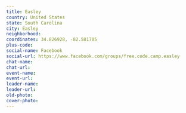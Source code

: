```yaml
---
title: Easley
country: United States
state: South Carolina
city: Easley
neighborhood: 
coordinates: 34.826928, -82.581705
plus-code:
social-name: Facebook
social-url: https://www.facebook.com/groups/free.code.camp.easley
chat-name:
chat-url:
event-name:
event-url:
leader-name:
leader-url:
old-photo: 
cover-photo:
---
```


